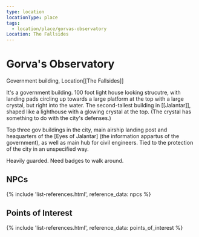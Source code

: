 ```yaml
---
type: location
locationType: place
tags:
  - location/place/gorvas-observatory
Location: The Fallsides
---
```


# Gorva's Observatory
Government building, <span class="dataview inline-field"><span class="inline-field-key">Location</span><span class="inline-field-value">[[The Fallsides]]</span></span>

It's a government building. 100 foot light house looking strucutre, with landing pads circling up towards a large platform at the top with a large crystal, but right into the water. The second-tallest building in [[Jalantar]], shaped like a lighthouse with a glowing crystal at the top. (The crystal has something to do with the city's defenses.)

Top three gov buildings in the city, main airship landing post and heaquarters of the [Eyes of Jalantar] (the information appartus of the government), as well as main hub for civil engineers. Tied to the protection of the city in an unspecified way. 

Heavily guarded. Need badges to walk around. 

## NPCs
{% include 'list-references.html', reference_data: npcs %}

## Points of Interest
{% include 'list-references.html', reference_data: points_of_interest %}
